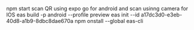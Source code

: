 npm start
scan QR using expo go for android and scan usinng camera for IOS
eas build -p android --profile preview
eas init --id a17dc3d0-e3eb-40d8-a1b9-8dbc8dae670a
npm onstall --global eas-cli